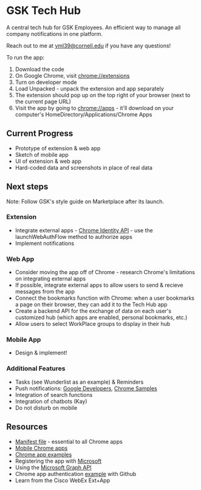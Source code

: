 # GSK Tech Hub
A central tech hub for GSK Employees. An efficient way to manage all company notifications in one platform. 

Reach out to me at vml39@cornell.edu if you have any questions! 

To run the app:
1. Download the code 
2. On Google Chrome, visit [chrome://extensions](chrome://extensions)
3. Turn on developer mode
4. Load Unpacked - unpack the extension and app separately
5. The extension should pop up on the top right of your browser (next to the current page URL)
6. Visit the app by going to [chrome://apps](chrome://apps) - it'll download on your computer's HomeDirectory/Applications/Chrome Apps

## Current Progress
* Prototype of extension & web app
* Sketch of mobile app
* UI of extension & web app 
* Hard-coded data and screenshots in place of real data


## Next steps
Note: Follow GSK's style guide on Marketplace after its launch.

### Extension
* Integrate external apps - [Chrome Identity API](http://developer.chrome.com/apps/identity.html) - use the launchWebAuthFlow method to authorize apps
* Implement notifications

### Web App
* Consider moving the app off of Chrome - research Chrome's limitations on integrating external apps
* If possible, integrate external apps to allow users to send & recieve messages from the app
* Connect the bookmarks function with Chrome: when a user bookmarks a page on their browser, they can add it to the Tech Hub app
* Create a backend API for the exchange of data on each user's customized hub (which apps are enabled, personal bookmarks, etc.)
* Allow users to select WorkPlace groups to display in their hub

### Mobile App
* Design & implement!

### Additional Features
* Tasks (see Wunderlist as an example) & Reminders
* Push notifications: [Google Developers](https://developers.google.com/web/fundamentals/push-notifications/how-push-works), [Chrome Samples](https://github.com/GoogleChrome/samples/blob/gh-pages/push-messaging-and-notifications/index.html)
* Integration of search functions
* Integration of chatbots (Kay)
* Do not disturb on mobile 


## Resources
* [Manifest file](https://developer.chrome.com/apps/manifest) - essential to all Chrome apps
* [Mobile Chrome apps](https://developer.chrome.com/apps/chrome_apps_on_mobile)
* [Chrome app examples](https://github.com/GoogleChrome/chrome-app-samples)
* Registering the app with [Microsoft](https://docs.microsoft.com/en-us/outlook/rest/get-started)
* Using the [Microsoft Graph API](https://docs.microsoft.com/en-us/outlook/rest/javascript-tutorial)
* Chrome app authentication [example](https://github.com/GoogleChrome/chrome-app-samples/tree/master/samples/github-auth) with Github
* Learn from the Cisco WebEx Ext+App
